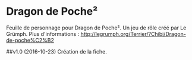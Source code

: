 # Dragon de Poche²

Feuille de personnage pour Dragon de Poche². Un jeu de rôle créé par Le Grümph. 
Plus d'informations : http://legrumph.org/Terrier/?Chibi/Dragon-de-poche%C2%B2

##v1.0 (2016-10-23)
Création de la fiche.
